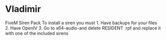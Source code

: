 # Vladimir
FiveM Siren Pack
To install a siren you must 1. Have backups for your files 2. Have OpenIV 3. Go to x64-audio-and delete RESIDENT .rpf and replace it with one of the included sirens
